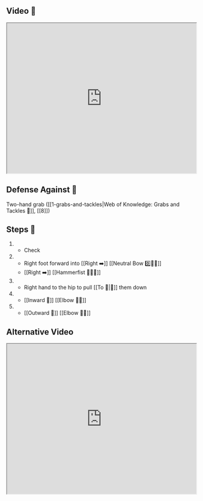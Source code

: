 ## Video 🎥

<iframe src="https://www.youtube.com/embed/0GtVxJToPaA" width="100%" height="400"></iframe>

## Defense Against 🤺

Two-hand grab ([[1-grabs-and-tackles|Web of Knowledge: Grabs and Tackles 🤝]], [[8]])

## Steps 👣

1. - Check
2. - Right foot forward into [[Right ➡️]] [[Neutral Bow 0️⃣🧍‍♂️]] 
    - [[Right ➡️]] [[Hammerfist 🔨✊💥]]
3. - Right hand to the hip to pull [[To 🎯|🎯]] them down
4. - [[Inward 🔽]] [[Elbow 💪💥]]
5. - [[Outward 🔼]] [[Elbow 💪💥]]

## Alternative Video

<iframe src="https://www.youtube.com/embed/IXZ6kr4VHQw?start=87&end=103" width="100%" height="400"></iframe>
